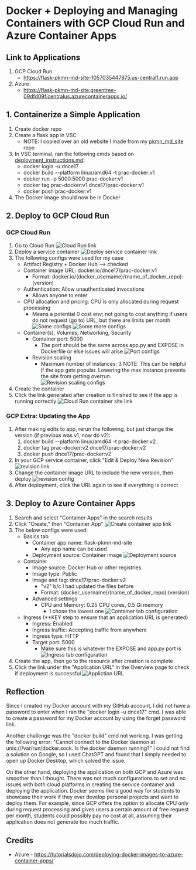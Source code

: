 # Docker + Deploying and Managing Containers with GCP Cloud Run and Azure Container Apps

## Link to Applications
1. GCP Cloud Run
    * https://flask-pkmn-md-site-1057035447975.us-central1.run.app
2. Azure 
    * https://flask-pkmn-md-site.greentree-09dfd09f.centralus.azurecontainerapps.io/

## 1. Containerize a Simple Application
1. Create docker repo
2. Create a flask app in VSC
    * NOTE: I copied over an old website I made from my [pkmn_md_site](https://github.com/dnce17/pkmn_md_site) repo
3. In VSC terminal, ran the following cmds based on [deployment_instructions.md](https://github.com/dnce17/HHA504_assignment_containers/blob/main/deployment_instructions.md):
    * docker login -u dnce17
    * docker build --platform linux/amd64 -t prac-docker:v1
    * docker run -p 5000:5000 prac-docker:v1
    * docker tag prac-docker:v1 dnce17/prac-docker:v1
    * docker push prac-docker:v1
4. The Docker image should now be in Docker
    
## 2. Deploy to GCP Cloud Run
### GCP Cloud Run
1. Go to Cloud Run
![Cloud Run link](cloud_img/gcp/cloud_run_link.png)
2. Deploy a service container
![Deploy service container link](cloud_img/gcp/deploy_service_ctnr.png)
3. The following configs were used for my case
    * Artifact Registry + Docker Hub --> checked
    * Container image URL: docker.io/dnce17/prac-docker:v1
        * Format: docker.io/(docker_username)/(name_of_docker_repo):(version)
    * Authentication: Allow unauthenticated invocations
        * Allows anyone to enter
    * CPU allocation and pricing: CPU is only allocated during request processing
        * Means a potential 0 cost env; not going to cost anything if users do not request (go to) URL, but there are limits per month
![Some configs](cloud_img/gcp/config_1.png)
![Some more configs](cloud_img/gcp/config_2.png)
    * Container(s), Volumes, Networking, Security
        * Container port: 5000
            * The port should be the same across app.py and EXPOSE in Dockerfile or else issues will arise
![Port configs](cloud_img/gcp/config_3.png)
        * Revision scaling
            * Maximum number of instances: 3
                NOTE: This can be helpful if the app gets popular. Lowering the max instance prevents the site from getting overrun.   
![Revision scaling configs](cloud_img/gcp/config_4.png)
4. Create the container 
5. Click the link generated after creation is finished to see if the app is running correctly
![Cloud Run container site link](cloud_img/gcp/ctnr_site_link.png)

### GCP Extra: Updating the App
1. After making edits to app, rerun the following, but just change the version (if previous was v1, now do v2):
    1. docker build --platform linux/amd64 -t prac-docker:v2 .
    2. docker tag prac-docker:v2 dnce17/prac-docker:v2
    3. docker push dnce17/prac-docker:v2
2. In your GCP service container, click "Edit & Deploy New Revision"
![revision link](cloud_img/gcp/revision_link.png)
3. Change the container image URL to include the new version, then deploy
![revision config](cloud_img/gcp/revision_config.png)
4. After deployment, click the URL again to see if everything is correct

## 3. Deploy to Azure Container Apps
1. Search and select "Container Apps" in the search results
2. Click "Create," then "Container App"
![Create container app link](cloud_img/azure/create_ctnr_app.png)
3. The below configs were used:
    * Basics tab
        * Container app name: flask-pkmn-md-site
            * Any app name can be used
        * Deployment source: Container image
![Deployment source](cloud_img/azure/deploy_source.png)
    * Container
        * Image source: Docker Hub or other registries
        * Image type: Public
        * Image and tag: dnce17/prac-docker:v2
            * "v2" b/c I had updated the files before
            * Format: (docker_username)/(name_of_docker_repo):(version)
        * Advanced settings
            * CPU and Memory: 0.25 CPU cores, 0.5 Gi memory
                * I chose the lowest one
![Container tab configuration](cloud_img/azure/ctnr_tab_config.png)
    * Ingress (**KEY step to ensure that an application URL is generated)
        * Ingress: Enabled
        * Ingress traffic: Accepting traffic from anywhere
        * Ingress type: HTTP
        * Target port: 5000
            * Make sure this is whatever the EXPOSE and app.py port is
![Ingress tab configuration](cloud_img/azure/ingress_tab_config.png)
4. Create the app, then go to the resource after creation is complete
5. Click the link under the "Application URL" in the Overview page to check if deployment is successful
![Appliction URL](cloud_img/azure/app_url.png)
        

## Reflection
Since I created my Docker account with my GitHub account, I did not have a password to enter when I ran the "docker login -u dnce17" cmd. I was able to create a password for my Docker account by using the forget password link. 

Another challenge was the "docker build" cmd not working. I was getting the following error: "Cannot connect to the Docker daemon at unix:///var/run/docker.sock. Is the docker daemon running?" I could not find a solution on Google, so I used ChatGPT and found that I simply needed to open up Docker Desktop, which solved the issue. 

On the other hand, deploying the application on both GCP and Azure was smoother than I thought. There was not much configurations to set and no issues with both cloud platforms in creating the service container and deploying the application. Docker seems like a good way for students to showcase their work if they ever develop personal projects and want to deploy them. For example, since GCP offers the option to allocate CPU only during request processing and gives users a certain amount of free request per month, students could possibly pay no cost at all, assuming their application does not generate too much traffic.

## Credits
* Azure - https://tutorialsdojo.com/deploying-docker-images-to-azure-container-apps/
